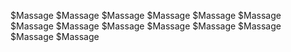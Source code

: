 $Massage
$Massage
$Massage
$Massage
$Massage
$Massage
$Massage
$Massage
$Massage
$Massage
$Massage
$Massage
$Massage
$Massage

